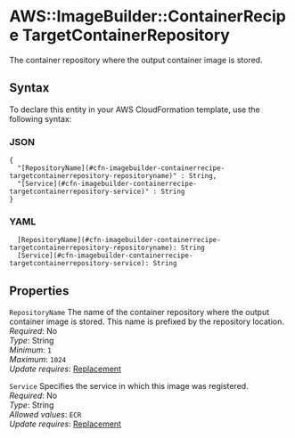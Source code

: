 # AWS::ImageBuilder::ContainerRecipe TargetContainerRepository<a name="aws-properties-imagebuilder-containerrecipe-targetcontainerrepository"></a>

The container repository where the output container image is stored\.

## Syntax<a name="aws-properties-imagebuilder-containerrecipe-targetcontainerrepository-syntax"></a>

To declare this entity in your AWS CloudFormation template, use the following syntax:

### JSON<a name="aws-properties-imagebuilder-containerrecipe-targetcontainerrepository-syntax.json"></a>

```
{
  "[RepositoryName](#cfn-imagebuilder-containerrecipe-targetcontainerrepository-repositoryname)" : String,
  "[Service](#cfn-imagebuilder-containerrecipe-targetcontainerrepository-service)" : String
}
```

### YAML<a name="aws-properties-imagebuilder-containerrecipe-targetcontainerrepository-syntax.yaml"></a>

```
  [RepositoryName](#cfn-imagebuilder-containerrecipe-targetcontainerrepository-repositoryname): String
  [Service](#cfn-imagebuilder-containerrecipe-targetcontainerrepository-service): String
```

## Properties<a name="aws-properties-imagebuilder-containerrecipe-targetcontainerrepository-properties"></a>

`RepositoryName`  <a name="cfn-imagebuilder-containerrecipe-targetcontainerrepository-repositoryname"></a>
The name of the container repository where the output container image is stored\. This name is prefixed by the repository location\.  
*Required*: No  
*Type*: String  
*Minimum*: `1`  
*Maximum*: `1024`  
*Update requires*: [Replacement](https://docs.aws.amazon.com/AWSCloudFormation/latest/UserGuide/using-cfn-updating-stacks-update-behaviors.html#update-replacement)

`Service`  <a name="cfn-imagebuilder-containerrecipe-targetcontainerrepository-service"></a>
Specifies the service in which this image was registered\.  
*Required*: No  
*Type*: String  
*Allowed values*: `ECR`  
*Update requires*: [Replacement](https://docs.aws.amazon.com/AWSCloudFormation/latest/UserGuide/using-cfn-updating-stacks-update-behaviors.html#update-replacement)